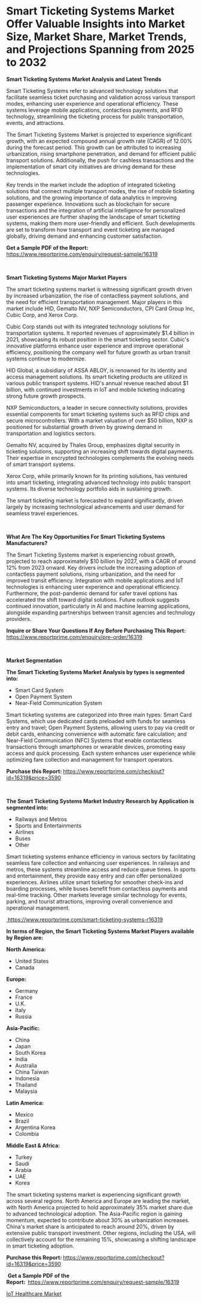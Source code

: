 <p><h1>Smart Ticketing Systems Market Offer Valuable Insights into Market Size, Market Share, Market Trends, and Projections Spanning from 2025 to 2032</h1></p><p><strong>Smart Ticketing Systems Market Analysis and Latest Trends</strong></p>
<p><p>Smart Ticketing Systems refer to advanced technology solutions that facilitate seamless ticket purchasing and validation across various transport modes, enhancing user experience and operational efficiency. These systems leverage mobile applications, contactless payments, and RFID technology, streamlining the ticketing process for public transportation, events, and attractions.</p><p>The Smart Ticketing Systems Market is projected to experience significant growth, with an expected compound annual growth rate (CAGR) of 12.00% during the forecast period. This growth can be attributed to increasing urbanization, rising smartphone penetration, and demand for efficient public transport solutions. Additionally, the push for cashless transactions and the implementation of smart city initiatives are driving demand for these technologies.</p><p>Key trends in the market include the adoption of integrated ticketing solutions that connect multiple transport modes, the rise of mobile ticketing solutions, and the growing importance of data analytics in improving passenger experience. Innovations such as blockchain for secure transactions and the integration of artificial intelligence for personalized user experiences are further shaping the landscape of smart ticketing systems, making them more user-friendly and efficient. Such developments are set to transform how transport and event ticketing are managed globally, driving demand and enhancing customer satisfaction.</p></p>
<p><strong>Get a Sample PDF of the Report:&nbsp;</strong> <a href="https://www.reportprime.com/enquiry/request-sample/16319?utm_campaign=3358&utm_medium=2&utm_source=Github&utm_content=ia&utm_term=20032025&utm_id=smart-ticketing-systems">https://www.reportprime.com/enquiry/request-sample/16319</a></p>
<p>&nbsp;</p>
<p><strong>Smart Ticketing Systems Major Market Players</strong></p>
<p><p>The smart ticketing systems market is witnessing significant growth driven by increased urbanization, the rise of contactless payment solutions, and the need for efficient transportation management. Major players in this market include HID, Gemalto NV, NXP Semiconductors, CPI Card Group Inc, Cubic Corp, and Xerox Corp.</p><p>Cubic Corp stands out with its integrated technology solutions for transportation systems. It reported revenues of approximately $1.4 billion in 2021, showcasing its robust position in the smart ticketing sector. Cubic's innovative platforms enhance user experience and improve operational efficiency, positioning the company well for future growth as urban transit systems continue to modernize.</p><p>HID Global, a subsidiary of ASSA ABLOY, is renowned for its identity and access management solutions. Its smart ticketing products are utilized in various public transport systems. HID's annual revenue reached about $1 billion, with continued investments in IoT and mobile ticketing indicating strong future growth prospects. </p><p>NXP Semiconductors, a leader in secure connectivity solutions, provides essential components for smart ticketing systems such as RFID chips and secure microcontrollers. With a market valuation of over $50 billion, NXP is positioned for substantial growth driven by growing demand in transportation and logistics sectors.</p><p>Gemalto NV, acquired by Thales Group, emphasizes digital security in ticketing solutions, supporting an increasing shift towards digital payments. Their expertise in encrypted technologies complements the evolving needs of smart transport systems.</p><p>Xerox Corp, while primarily known for its printing solutions, has ventured into smart ticketing, integrating advanced technology into public transport systems. Its diverse technology portfolio aids in sustaining growth.</p><p>The smart ticketing market is forecasted to expand significantly, driven largely by increasing technological advancements and user demand for seamless travel experiences.</p></p>
<p>&nbsp;</p>
<p><strong>What Are The Key Opportunities For Smart Ticketing Systems Manufacturers?</strong></p>
<p><p>The Smart Ticketing Systems market is experiencing robust growth, projected to reach approximately $10 billion by 2027, with a CAGR of around 12% from 2023 onward. Key drivers include the increasing adoption of contactless payment solutions, rising urbanization, and the need for improved transit efficiency. Integration with mobile applications and IoT technologies is enhancing user experience and operational efficiency. Furthermore, the post-pandemic demand for safer travel options has accelerated the shift toward digital solutions. Future outlook suggests continued innovation, particularly in AI and machine learning applications, alongside expanding partnerships between transit agencies and technology providers.</p></p>
<p><strong>Inquire or Share Your Questions If Any Before Purchasing This Report:</strong> <a href="https://www.reportprime.com/enquiry/pre-order/16319?utm_campaign=3358&utm_medium=2&utm_source=Github&utm_content=ia&utm_term=20032025&utm_id=smart-ticketing-systems">https://www.reportprime.com/enquiry/pre-order/16319</a></p>
<p>&nbsp;</p>
<p><strong>Market Segmentation</strong></p>
<p><strong>The Smart Ticketing Systems Market Analysis by types is segmented into:</strong></p>
<p><ul><li>Smart Card System</li><li>Open Payment System</li><li>Near-Field Communication System</li></ul></p>
<p><p>Smart ticketing systems are categorized into three main types: Smart Card Systems, which use dedicated cards preloaded with funds for seamless entry and travel; Open Payment Systems, allowing users to pay via credit or debit cards, enhancing convenience with automatic fare calculation; and Near-Field Communication (NFC) Systems that enable contactless transactions through smartphones or wearable devices, promoting easy access and quick processing. Each system enhances user experience while optimizing fare collection and management for transport operators.</p></p>
<p><strong>Purchase this Report:&nbsp;</strong><a href="https://www.reportprime.com/checkout?id=16319&price=3590&utm_campaign=3358&utm_medium=2&utm_source=Github&utm_content=ia&utm_term=20032025&utm_id=smart-ticketing-systems">https://www.reportprime.com/checkout?id=16319&price=3590</a></p>
<p>&nbsp;</p>
<p><strong>The Smart Ticketing Systems Market Industry Research by Application is segmented into:</strong></p>
<p><ul><li>Railways and Metros</li><li>Sports and Entertainments</li><li>Airlines</li><li>Buses</li><li>Other</li></ul></p>
<p><p>Smart ticketing systems enhance efficiency in various sectors by facilitating seamless fare collection and enhancing user experiences. In railways and metros, these systems streamline access and reduce queue times. In sports and entertainment, they provide easy entry and can offer personalized experiences. Airlines utilize smart ticketing for smoother check-ins and boarding processes, while buses benefit from contactless payments and real-time tracking. Other markets leverage similar technology for events, parking, and tourist attractions, improving overall convenience and operational management.</p></p>
<p><a href="https://www.reportprime.com/smart-ticketing-systems-r16319?utm_campaign=3358&utm_medium=2&utm_source=Github&utm_content=ia&utm_term=20032025&utm_id=smart-ticketing-systems">&nbsp;https://www.reportprime.com/smart-ticketing-systems-r16319</a></p>
<p><strong>In terms of Region, the Smart Ticketing Systems Market Players available by Region are:</strong></p>
<p>
    <p> <strong> North America: </strong>
        <ul>
            <li>United States</li>
            <li>Canada</li>
        </ul>
        </p> 
    <p> <strong> Europe: </strong>
        <ul>
            <li>Germany</li>
            <li>France</li>
            <li>U.K.</li>
            <li>Italy</li>
            <li>Russia</li>
        </ul>
        </p> 
    <p> <strong> Asia-Pacific: </strong>
        <ul>
            <li>China</li>
            <li>Japan</li>
            <li>South Korea</li>
            <li>India</li>
            <li>Australia</li>
            <li>China Taiwan</li>
            <li>Indonesia</li>
            <li>Thailand</li>
            <li>Malaysia</li>
        </ul>
        </p> 
    <p> <strong> Latin America: </strong>
        <ul>
            <li>Mexico</li>
            <li>Brazil</li>
            <li>Argentina Korea</li>
            <li>Colombia</li>
        </ul>
        </p> 
    <p> <strong> Middle East & Africa: </strong>
        <ul>
            <li>Turkey</li>
            <li>Saudi</li>
            <li>Arabia</li>
            <li>UAE</li>
            <li>Korea</li>
        </ul>
    </p>
    </p>
<p><p>The smart ticketing systems market is experiencing significant growth across several regions. North America and Europe are leading the market, with North America projected to hold approximately 35% market share due to advanced technological adoption. The Asia-Pacific region is gaining momentum, expected to contribute about 30% as urbanization increases. China's market share is anticipated to reach around 20%, driven by extensive public transport investment. Other regions, including the USA, will collectively account for the remaining 15%, showcasing a shifting landscape in smart ticketing adoption.</p></p>
<p><strong>Purchase this Report: </strong><a href="https://www.reportprime.com/checkout?id=16319&price=3590&utm_campaign=3358&utm_medium=2&utm_source=Github&utm_content=ia&utm_term=20032025&utm_id=smart-ticketing-systems">https://www.reportprime.com/checkout?id=16319&price=3590</a></p>
<p>&nbsp;<strong>Get a Sample PDF of the Report:&nbsp;&nbsp;</strong><a href="https://www.reportprime.com/enquiry/request-sample/16319?utm_campaign=3358&utm_medium=2&utm_source=Github&utm_content=ia&utm_term=20032025&utm_id=smart-ticketing-systems">https://www.reportprime.com/enquiry/request-sample/16319</a></p>
<p><strong></strong></p>
<p><p><a href="https://github.com/samesdufloiw/Market-Research-Report-List-1/blob/main/iot-healthcare-market.md?utm_campaign=3358&utm_medium=2&utm_source=Github&utm_content=ia&utm_term=20032025&utm_id=smart-ticketing-systems">IoT Healthcare Market</a></p></p>